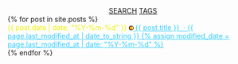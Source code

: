 <html lang="en">
<head>
  <meta charset="UTF-8">
  <meta name="viewport" content="width=device-width, initial-scale=1.0">
  <title>infoBAG</title>
</head>
<body>
  <main>
  <section>
    <div style="text-align: center;">
      <a class="search-link" href="https://github.com/search?q=repo%3Amarioseixas%2Fmarioseixas.github.io">SEARCH</a>
      <a class="search-link" href="https://ib.bsb.br/tags">TAGS</a>
    </div>
    {% for post in site.posts %}
        <article>
            <time datetime="{{ post.date | date: "%Y-%m-%d" }}" style="color: #efef00;">
              {{ post.date | date: "%Y-%m-%d" }}
              <a style="color:#33ccff;" href="{{ post.url }}">
                <img src="https://raw.githubusercontent.com/marioseixas/marioseixas.github.io/main/assets/gold.ico" alt="favicon">
                {{ post.title }} &nbsp;&middot; {{ page.last_modified_at | date_to_string }}
                {% assign modified_date = page.last_modified_at | date: "%Y-%m-%d" %}
              </a>
            </time>
        </article>
    {% endfor %}
  </section>
</main>
</body>
</html>
